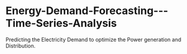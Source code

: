 # Energy-Demand-Forecasting---Time-Series-Analysis
Predicting the Electricity Demand to optimize the Power generation and Distribution.
